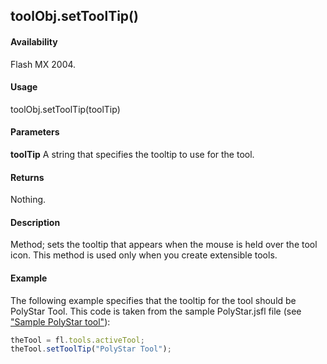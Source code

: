 ## toolObj.setToolTip()

#### Availability

Flash MX 2004.

#### Usage

toolObj.setToolTip(toolTip)

#### Parameters

**toolTip** A string that specifies the tooltip to use for the tool.

#### Returns

Nothing.

#### Description

Method; sets the tooltip that appears when the mouse is held over the tool icon. This method is used only when you create extensible tools.

#### Example

The following example specifies that the tooltip for the tool should be PolyStar Tool. This code is taken from the sample PolyStar.jsfl file (see[ "Sample PolyStar tool"](../Introduction/Sample_implementations.md#Sample-PolyStar-tool)):

```javascript
theTool = fl.tools.activeTool;
theTool.setToolTip("PolyStar Tool");

```